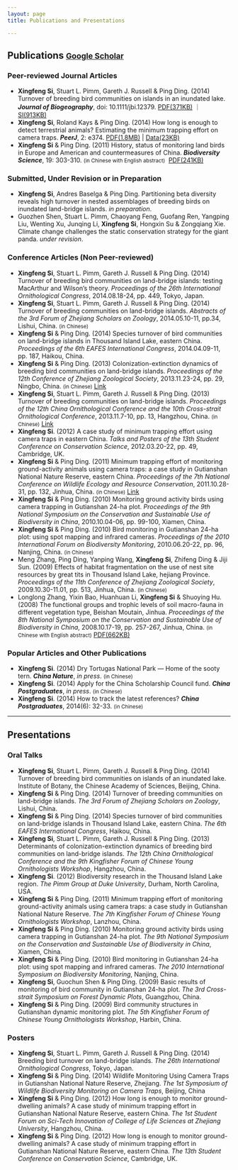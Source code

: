 ```yaml
---
layout: page
title: Publications and Presentations

---
```



## Publications <small>[**Google Scholar**](http://scholar.google.com/citations?user=wI1qfPsAAAAJ&hl=en)</small> 

### Peer-reviewed Journal Articles

-   **Xingfeng Si**, Stuart L. Pimm, Gareth J. Russell & Ping Ding. (2014) Turnover of breeding bird communities on islands in an inundated lake. ***Journal of Biogeography***, doi: 10.1111/jbi.12379. [PDF(371KB)](http://sixf.org/files/articles/Si-etal2014JB.pdf) ｜ [SI(913KB)](http://sixf.org/files/articles/Si-etal2014JB-SI.pdf)
-   **Xingfeng Si**, Roland Kays & Ping Ding. (2014) How long is enough to detect terrestrial animals? Estimating the minimum trapping effort on camera traps. ***PeerJ***, 2: e374. [PDF(1.8MB)](http://peerj.com/articles/374.pdf) | [Data(23KB)](http://sixf.org/files/articles/Si-etal2014-data.txt)
-   **Xingfeng Si** & Ping Ding. (2011) History, status of monitoring land birds in Europe and American and countermeasures of China. ***Biodiversity Science***, 19: 303-310. <small>(in Chinese with English abstract)</small>  [PDF(241KB)](http://www.biodiversity-science.net/CN/article/downloadArticleFile.do?attachType=PDF&id=9518)

### Submitted, Under Revision or in Preparation

-   **Xingfeng Si**, Andres Baselga & Ping Ding. Partitioning beta diversity reveals high turnover in nested assemblages of breeding birds on inundated land-bridge islands. *in preparation*.
-   Guozhen Shen, Stuart L. Pimm, Chaoyang Feng, Guofang Ren, Yangping Liu, Wenting Xu, Junqing Li, **Xingfeng Si**, Hongxin Su & Zongqiang Xie. Climate change challenges the static conservation strategy for the giant panda. *under revision*.

### Conference Articles (Non Peer-reviewed)

-   **Xingfeng Si**, Stuart L. Pimm, Gareth J. Russell & Ping Ding. (2014) Turnover of breeding bird communities on land-bridge islands: testing MacArthur and Wilson’s theory. *Proceedings of the 26th International Ornithological Congress*, 2014.08.18-24, pp. 449, Tokyo, Japan.
-   **Xingfeng Si**, Stuart L. Pimm, Gareth J. Russell & Ping Ding. (2014) Turnover of breeding communities on land-bridge islands. *Abstracts of the 3rd Forum of Zhejiang Scholars on Zoology*, 2014.05.10-11, pp.34, Lishui, China.  <small>(in Chinese)</small>
-   **Xingfeng Si** & Ping Ding. (2014) Species turnover of bird communities on land-bridge islands in Thousand Island Lake, eastern China. *Proceedings of the 6th EAFES International Congress*, 2014.04.09-11, pp. 187, Haikou, China.
-   **Xingfeng Si** & Ping Ding. (2013) Colonization-extinction dynamics of breeding bird communities on land-bridge islands. *Proceedings of the 12th Conference of Zhejiang Zoological Society*, 2013.11.23-24, pp. 29, Ningbo, China. <small>(in Chinese)</small> [Link](http://cpfd.cnki.com.cn/Article/CPFDTOTAL-ZJKX201311003044.htm)
-   **Xingfeng Si**, Stuart L. Pimm, Gareth J. Russell & Ping Ding. (2013) Turnover of breeding communities on land-bridge islands. *Proceedings of the 12th China Ornithological Conference and the 10th Cross-strait Ornithological Conference*, 2013.11.7-10, pp. 13, Hangzhou, China. <small>(in Chinese)</small> [Link](http://cpfd.cnki.com.cn/Article/CPFDTOTAL-ZJKX201311002019.htm)
-   **Xingfeng Si**. (2012) A case study of minimum trapping effort using camera traps in eastern China. *Talks and Posters of the 13th Student Conference on Conservation Science*, 2012.03.20-22, pp. 49, Cambridge, UK.
-   **Xingfeng Si** & Ping Ding. (2011) Minimum trapping effort of monitoring ground-activity animals using camera traps: a case study in Gutianshan National Nature Reserve, eastern China. *Proceedings of the 7th National Conference on Wildlife Ecology and Resource Conservation*, 2011.10.28-31, pp. 132, Jinhua, China. <small>(in Chinese)</small> [Link](http://cpfd.cnki.com.cn/Article/CPFDTOTAL-ZWRQ201110002152.htm)
-   **Xingfeng Si** & Ping Ding. (2010) Monitoring ground activity birds using camera trapping in Gutianshan 24-ha plot. *Proceedings of the 9th National Symposium on the Conservation and Sustainable Use of Biodiversity in China*, 2010.10.04-06, pp. 99-100, Xiamen, China.
-   **Xingfeng Si** & Ping Ding. (2010) Bird monitoring in Gutianshan 24-ha plot: using spot mapping and infrared cameras. *Proceedings of the 2010 International Forum on Biodiversity Monitoring*, 2010.06.20-22, pp. 96, Nanjing, China. <small>(in Chinese)</small>
-   Meng Zhang, Ping Ding, Yanping Wang, **Xingfeng Si**, Zhifeng Ding & Jiji Sun. (2009) Effects of habitat fragmentation on the use of nest site resources by great tits in Thousand Island Lake, hejiang Province. *Proceedings of the 11th Conference of Zhejiang Zoological Society*, 2009.10.30-11.01, pp. 513, Jinhua, China. <small>(in Chinese)</small>
-   Longlong Zhang, Yixin Bao, Huanhuan Li, **Xingfeng Si** & Shuoying Hu. (2008) The functional groups and trophic levels of soil macro-fauna in different vegetation type, Beishan Moutain, Jinhua. *Proceedings of the 8th National Symposium on the Conservation and Sustainable Use of Biodiversity in China*, 2008.10.17-19, pp. 257-267, Jinhua, China. <small>(in Chinese with English abstract)</small> [PDF(662KB)](http://sixf.org/files/articles/Zhang-etal2008.pdf)

### Popular Articles and Other Publications

-   **Xingfeng Si**. (2014) Dry Tortugas National Park — Home of the sooty tern. ***China Nature***, *in press*. <small>(in Chinese)</small>
-   **Xingfeng Si**. (2014) Apply for the China Scholarship Council fund. ***China Postgraduates***, *in press*. <small>(in Chinese)</small>
-   **Xingfeng Si**. (2014) How to track the latest references? ***China Postgraduates***, 2014(6): 32-33. <small>(in Chinese)</small>

---

## Presentations

### Oral Talks

-    **Xingfeng Si**, Stuart L. Pimm, Gareth J. Russell & Ping Ding. (2014) Turnover of breeding bird communities on islands of an inundated lake. Institute of Botany, the Chinese Academy of Sciences, Beijing, China.
-    **Xingfeng Si** & Ping Ding. (2014) Turnover of breeding communities on land-bridge islands. *The 3rd Forum of Zhejiang Scholars on Zoology*, Lishui, China.
-   **Xingfeng Si** & Ping Ding. (2014) Species turnover of bird communities on land-bridge islands in Thousand Island Lake, eastern China. *The 6th EAFES International Congress*, Haikou, China.
-   **Xingfeng Si**, Stuart L. Pimm, Gareth J. Russell & Ping Ding. (2013) Determinants of colonization-extinction dynamics of breeding bird communities on land-bridge islands. *The 12th China Ornithological Conference and the 9th Kingfisher Forum of Chinese Young Ornithologists Workshop*, Hangzhou, China.
-   **Xingfeng Si**. (2012) Biodiversity research in the Thousand Island Lake region. *The Pimm Group at Duke University*, Durham, North Carolina, USA.
-   **Xingfeng Si** & Ping Ding. (2011) Minimum trapping effort of monitoring ground-activity animals using camera traps: a case study in Gutianshan National Nature Reserve. *The 7th Kingfisher Forum of Chinese Young Ornithologists Workshop*, Lanzhou, China.
-   **Xingfeng Si** & Ping Ding. (2010) Monitoring ground activity birds using camera trapping in Gutianshan 24-ha plot. *The 9th National Symposium on the Conservation and Sustainable Use of Biodiversity in China*, Xiamen, China.
-   **Xingfeng Si** & Ping Ding. (2010) Bird monitoring in Gutianshan 24-ha plot: using spot mapping and infrared cameras. *The 2010 International Symposium on Biodiversity Monitoring*, Nanjing, China.
-   **Xingfeng Si**, Guochun Shen & Ping Ding. (2009) Basic results of monitoring of bird community in Gutianshan 24-ha plot. *The 3rd Cross-strait Symposium on Forest Dynamic Plots*, Guangzhou, China.
-   **Xingfeng Si** & Ping Ding. (2009) Bird community structures in Gutianshan dynamic monitoring plot. *The 5th Kingfisher Forum of Chinese Young Ornithologists Workshop*, Harbin, China.

### Posters

-   **Xingfeng Si**, Stuart L. Pimm, Gareth J. Russell & Ping Ding. (2014) Breeding bird turnover on land-bridge islands. *The 26th International Ornithological Congress*, Tokyo, Japan.
-   **Xingfeng Si** & Ping Ding. (2014) Wildlife Monitoring Using Camera Traps in Gutianshan National Nature Reserve, Zhejiang. *The 1st Symposium of Wildlife Biodiversity Monitoring on Camera Traps*, Beijing, China
-   **Xingfeng Si** & Ping Ding. (2012) How long is enough to monitor ground-dwelling animals? A case study of minimum trapping effort in Gutianshan National Nature Reserve, eastern China. *The 1st Student Forum on Sci-Tech Innovation of College of Life Sciences at Zhejiang University*, Hangzhou, China.
-   **Xingfeng Si** & Ping Ding. (2012) How long is enough to monitor ground-dwelling animals? A case study of minimum trapping effort in Gutianshan National Nature Reserve, eastern China. *The 13th Student Conference on Conservation Science*, Cambridge, UK.